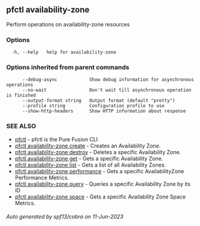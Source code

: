 ## pfctl availability-zone

Perform operations on availability-zone resources

### Options

```
  -h, --help   help for availability-zone
```

### Options inherited from parent commands

```
      --debug-async            Show debug information for asynchronous operations
      --no-wait                Don't wait till asynchronous operation is finished
      --output-format string   Output format (default "pretty")
      --profile string         Configuration profile to use
      --show-http-headers      Show HTTP information about response
```

### SEE ALSO

* [pfctl](pfctl.md)	 - pfctl is the Pure Fusion CLI
* [pfctl availability-zone create](pfctl_availability-zone_create.md)	 - Creates an Availability Zone.
* [pfctl availability-zone destroy](pfctl_availability-zone_destroy.md)	 - Deletes a specific Availability Zone.
* [pfctl availability-zone get](pfctl_availability-zone_get.md)	 - Gets a specific Availability Zone.
* [pfctl availability-zone list](pfctl_availability-zone_list.md)	 - Gets a list of all Availability Zones.
* [pfctl availability-zone performance](pfctl_availability-zone_performance.md)	 - Gets a specific AvailabilityZone Performance Metrics.
* [pfctl availability-zone query](pfctl_availability-zone_query.md)	 - Queries a specific Availability Zone by its ID
* [pfctl availability-zone space](pfctl_availability-zone_space.md)	 - Gets a specific Availability Zone Space Metrics.

###### Auto generated by spf13/cobra on 11-Jun-2023
